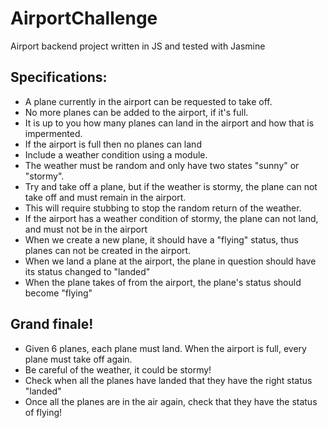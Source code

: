 # AirportChallenge


Airport backend project written in JS and tested with Jasmine

## Specifications:
* A plane currently in the airport can be requested to take off.
* No more planes can be added to the airport, if it's full.
* It is up to you how many planes can land in the airport and how that is impermented.
* If the airport is full then no planes can land
* Include a weather condition using a module.
* The weather must be random and only have two states "sunny" or "stormy".
* Try and take off a plane, but if the weather is stormy, the plane can not take off and must remain in the airport.
* This will require stubbing to stop the random return of the weather.
* If the airport has a weather condition of stormy, the plane can not land, and must not be in the airport
* When we create a new plane, it should have a "flying" status, thus planes can not be created in the airport.
* When we land a plane at the airport, the plane in question should have its status changed to "landed"
* When the plane takes of from the airport, the plane's status should become "flying"

## Grand finale!
* Given 6 planes, each plane must land. When the airport is full, every plane must take off again.
* Be careful of the weather, it could be stormy!
* Check when all the planes have landed that they have the right status "landed"
* Once all the planes are in the air again, check that they have the status of flying!

